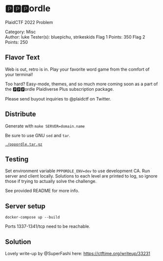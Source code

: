 # 🅿️🅿️🅿️ordle

PlaidCTF 2022 Problem

Category: Misc  
Author: luke
Tester(s): bluepichu, strikeskids
Flag 1 Points: 350
Flag 2 Points: 250

## Flavor Text

Web is out, retro is in. Play your favorite word game from the comfort of your terminal!

Too hard? Easy-mode, themes, and so much more coming soon as a part of the 🅿️🅿️🅿️ordle Plaidiverse Plus subscription package.

Please send buyout inquiries to @plaidctf on Twitter.

## Distribute

Generate with `make SERVER=domain.name`

Be sure to use GNU `sed` and `tar`. 

[`./pppordle.tar.gz`](./pppordle.tar.gz)

## Testing

Set environment variable `PPPORDLE_ENV=dev` to use development CA. Run server and client locally.
Solutions to each level are printed to log, so ignore those if trying to actually solve the challenge.  

See provided README for more info.

## Server setup

```
docker-compose up --build
```
Ports 1337-1341/tcp need to be reachable. 

## Solution

Lovely write-up by @SuperFashi here: https://ctftime.org/writeup/33231
